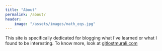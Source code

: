 ```yaml
---
title: "About"
permalink: /about/
header:
    image: "/assets/images/math_eqs.jpg"
---
```


This site is specifically dedicated for blogging what I've learned or what I found to be interesting. To know more, look at [gitlostmurali.com](https://gitlostmurali.com/)
